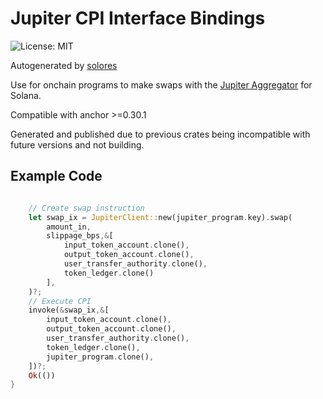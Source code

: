 # Jupiter CPI Interface Bindings

![License: MIT](https://img.shields.io/badge/License-MIT-red.svg)

Autogenerated by [solores](https://github.com/igneous-labs/solores)

Use for onchain programs to make swaps with the [Jupiter Aggregator](https://jup.ag) for Solana.

Compatible with anchor >=0.30.1

Generated and published due to previous crates being incompatible with future versions and not building.


## Example Code

```rs

    // Create swap instruction
    let swap_ix = JupiterClient::new(jupiter_program.key).swap(
        amount_in,
        slippage_bps,&[
            input_token_account.clone(),
            output_token_account.clone(),
            user_transfer_authority.clone(),
            token_ledger.clone()
        ],
    )?;
    // Execute CPI
    invoke(&swap_ix,&[
        input_token_account.clone(),
        output_token_account.clone(),
        user_transfer_authority.clone(),
        token_ledger.clone(),
        jupiter_program.clone(),
    ])?;
    Ok(())
}
```